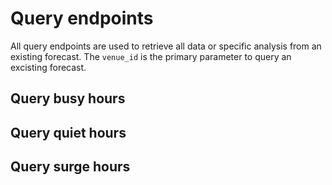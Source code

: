 # Query endpoints

All query endpoints are used to retrieve all data or specific analysis from an existing forecast.
The `venue_id` is the primary parameter to query an excisting forecast.



## Query busy hours

## Query quiet hours

## Query surge hours





